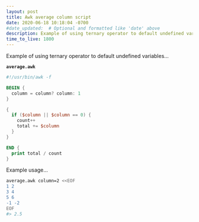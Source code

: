 ```yaml
---
layout: post
title: Awk average column script
date: 2020-06-18 10:18:04 -0700
#date_updated:  # Optional and formatted like 'date' above
description: Example of using ternary operator to default undefined variables
time_to_live: 1800
---
```




Example of using ternary operator to default undefined variables...


**`average.awk`**


```awk
#!/usr/bin/awk -f

BEGIN {
  column = column? column: 1
}

{
  if ($column || $column == 0) {
    count++
    total += $column
  }
}

END {
  print total / count
}
```


Example usage...


```bash
average.awk column=2 <<EOF
1 2
3 4
5 6
-1 -2
EOF
#> 2.5
```
